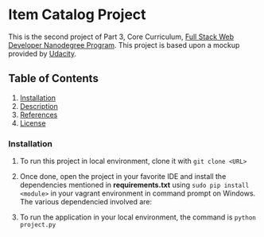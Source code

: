 # Item Catalog Project

This is the second project of Part 3, Core Curriculum, [Full Stack Web Developer Nanodegree Program](https://in.udacity.com/course/full-stack-web-developer-nanodegree--nd004/). This project is based upon a mockup provided by [Udacity](http://www.udacity.com/).

## Table of Contents

  1. [Installation](#installation)
  3. [Description](#description)
  4. [References](#references)
  5. [License](#license)
  
### Installation

  1. To run this project in local environment, clone it with `git clone <URL>`

  2. Once done, open the project in your favorite IDE and install the dependencies mentioned in **requirements.txt** using `sudo pip install <module>` in your vagrant environment in command prompt on Windows. The various dependencied involved are:
  
  3. To run the application in your local environment, the command is `python project.py`



